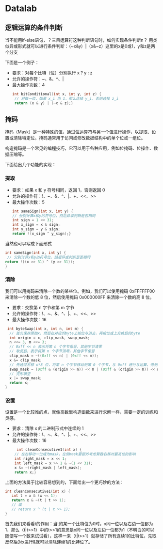 # Datalab
## 逻辑运算的条件判断
  当不能用if-else语句，？三目运算符这种判断语句时，如何实现条件判断n？
  用类似异或形式就可以进行条件判断：（~x&y）|（x&~z）这里的x是0或1，y和z是两个分支

下面是一个例子：
- 要求：对每个比特（位）分别执行 x ? y : z
- 允许的操作符：~、&、^、|
- 最大操作次数：4
  ```cpp
  int bitConditional(int x, int y, int z) {
   // 对每一位，如果 x_i 为 1，那么选择 y_i，否则选择 z_i
   return (x & y) | (~x & z);}
    ```


## 掩码
掩码（Mask）是一种特殊的值，通过位运算符与另一个值进行操作，以提取、设置或清除特定位。掩码通常用于访问或修改数据结构中的单个位或一组位。

构造掩码是一个常见的编程技巧，它可以用于各种应用，例如位掩码、位操作、数据压缩等。

下面给出几个功能的实现：
### 提取
- 要求：如果 x 和 y 符号相同，返回 1，否则返回 0
- 允许的操作符：!、~、&、^、|、+、<<、>>
- 最大操作次数：5
   ```cpp
  int sameSign(int x, int y) {
   // 分别计算x和y的符号位，然后异或判断是否相同
   int sign = 1 << 31;
   int x_sign = x & sign;
   int y_sign = y & sign;
   return !(x_sign ^ y_sign);}
   ```
当然也可以写成下面形式
  ```cpp
  int sameSign(int x, int y) {
   // 分别计算x和y的符号位，然后异或判断是否相同
  return !((x >> 31) ^ (y >> 31));
  }
   ```
### 清除
我们可以用掩码来清除一个数的某些位。例如，我们可以使用掩码 0xFFFFFF00 来清除一个数的低 8 位，然后使用掩码 0x000000FF 来清除一个数的高 8 位。
- 要求：交换第 n 字节和第 m 字节
- 允许的操作符：!、~、&、^、|、+、<<、>>
- 最大操作次数：16
 ```cpp
  int byteSwap(int x, int n, int m) {
   // 首先保存原始x，然后在对应的byte上按位与消去，再按位或上交换后的byte
   int origin = x, clip_mask, swap_mask;
   n <<= 3, m <<= 3;
   // 0xff << n 表示将第 n 个字节保留，其他字节清零
   // 取反后，表示将第 n 个字节清零，其他字节保留
   clip_mask = ~((0xff << n) | (0xff << m));
   x &= clip_mask;
   // 先通过右移 n*8 位，将第 n 个字节移动到第 0 个字节，与 0xff 进行与运算，得到第 n 个字节，再左移 m*8 位，即实现将第 n 个字节移动到第 m 个字节
   swap_mask = (0xff & (origin >> n)) << m | (0xff & (origin >> m)) << n;
   // 完形填空
   x |= swap_mask;
   return x;
}
 ```
### 设置
设置是一个比较难的点，就像高数里构造函数来进行求解一样，需要一定的训练和灵感。
- 要求：清除 x 的二进制形式中连续的 1
- 允许的操作符：!、~、&、^、|、+、<<、>>
- 最大操作次数：16
  ```cpp
    int cleanConsecutive1(int x) {
   // 左右移动一位成为mask，左侧mask要额外考虑算数右移对最高位的影响
   int right_mask = x << 1;
   int left_mask = x >> 1 & ~(1 << 31);
   x &= ~(right_mask | left_mask);
   return x;}
   ```
上面的方法属于比较容易想到的，下面给出一个更巧妙的方法：
```cpp
int cleanConsecutive1(int x) {
   int t = x & (x << 1);
   return x & ~(t | t >> 1);
   // 或
   // return x ^ (t | t >> 1);
} 
```
首先我们来看看t的作用：当t的某一个比特位为0时，x同一位以及右边一位都为1，那么（t|t>>1）中的t>>1的意思是x同一位以及左边一位都为1（不明白的可以随便写一个数来试试看），这样一来（t|t>>1）就存储了所有连续1的比特位，先取反然后对x进行&就可以清除连续1的比特位了。
